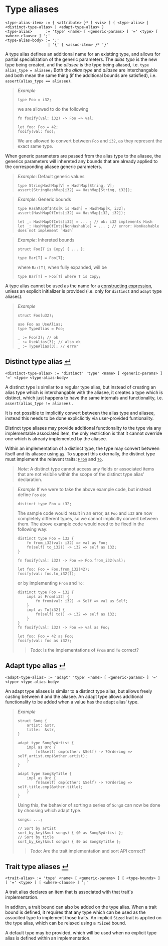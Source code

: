 # Type aliases
```
<type-alias-item> := { <attribute> }* [ <vis> ] ( <type-alias> | <distinct-type-alias> | <adapt-type-alias> )
<type-alias>      := 'type' <name> [ <generic-params> ] '=' <type> [ <where-clause> ] ';'
<type-alias-body> := ';'
                   | '{' { <assoc-item> }* '}'
```

A type alias defines an additional name for an existting type, and allows for partial specialization of the generic parameters.
The _alias type_ is the new type being created, and the _aliasee_ is the type being aliased, i.e. `type alias_type = aliasee;`
Both the _alias type_ and _aliasee_ are interchangable and both mean the same thing (if the additional bounds are satisfied), i.e. `assert(alias_type == aliasee)`.

> _Example_
> ```
> type Foo = i32;
> ```
> we are allowed to do the following
> ```
> fn fooify(val: i32) -> Foo => val;
> 
> let foo: Foo = 42;
> fooify(val: foo);
> ```
> We are allowed to convert between `Foo` and `i32`, as they represent the exact same type.

When generic parameters are passed from the alias type to the aliasee, the generics parameters will inhereted any bounds that are already applied to the corresponding aliasee generic parameters.

> _Example_: Default generic values
> ```
> type StringHashMap[V] = HashMap[String, V];
> assert(StringHashMap[i32] == HashMap[String, i32]);
> ```

> _Example_: Generic bounds
> ```
> type HashMapOfInts[K is Hash] = HashMap[K, i32];
> assert(HashMapOfInts[i32] == HashMap[i32, i32]);
> 
> let _: HashMapOfInts[i32] = ... ; // ok: i32 implements Hash
> let _: HashMapOfInts[NonHashable] = ... ; // error: NonHashable does not implement `Hash`
> ```

> _Example_: Inhereted bounds
> ```
> struct Foo[T is Copy] { ... };
> 
> type Bar[T] = Foo[T];
> ```
> where `Bar[T]`, when fully expanded, will be
> ```
> type Bar[T] = Foo[T] where T is Copy;
> ```

A type alias cannot be used as the name for a [constructing expression], unless an explicit initializer is provided (i.e. only for `distinct` and `adapt` type aliases).

> _Example_
> ```
> struct Foo(u32);
> 
> use Foo as UseAlias;
> type TypeAlias = Foo;
> 
> _ := Foo(3); // ok
> _ := UseAlias(3); // also ok
> _ := TypeAlias(3); // error
> ```

## Distinct type alias [↵](#type-aliases)
```
<distinct-type-alias> := 'distinct' 'type' <name> [ <generic-params> ] '=' <type> <type-alias-body>
```

A distinct type is similar to a regular type alias, but instead of creating an alias type which is interchangable with the aliasee, it creates a type which is distinct, which just happens to have the same internals and functionality, i.e. `assert(alias_type != aliasee)`..

It is not possible to implicitly convert between the alias type and aliasee, instead this needs to be done expliclicitly via user-provided funtionality.

Distinct type aliases may provide additional functionality to the type via any implementable associated item, the only restriction is that it cannot override one which is already implemented by the aliasee.

Within an implementation of a distinct type, the type may convert between itself and its aliasee using [`as`].
To support this externally, the distinct type must implement the relavent traits: [`From`] and [`To`].

> _Note_: A distinct type cannot access any fields or associated items that are not visibile within the scope of the distinct type alias' declaration.

> _Example_
> If we were to take the above example code, but instead define `Foo` as:
> ```
> distinct type Foo = i32;
> ```
> The sample code would result in an error, as `Foo` and `i32` are now completely different types, so we cannot implicitly convert between them.
> The above example code would need to be fixed in the following way:
> ```
> distinct type Foo = i32 {
>     fn from_i32(val: i32) => val as Foo;
>     fn(self) to_i32() -> i32 => self as i32;
> }
> 
> fn fooify(val: i32) -> Foo => Foo.from_i32(val);
> 
> let foo: Foo = Foo.from_i32(42);
> fooify(val: foo.to_i32());
> ```
> or by implementing `From` and `To`:
> ```
> distinct type Foo = i32 {
>     impl as From[i32] {
>         fn from(val: i32) -> Self => val as Self;
>     }
>     impl as To[i32] {
>         fn(self) to() -> i32 => self as i32;
>     }
> }
> fn fooify(val: i32) -> Foo => val as Foo;
> 
> let foo: Foo = 42 as Foo;
> fooify(val: foo as i32);
> ```
>
> > _Todo_: Is the implementations of `From` and `To` correct?

## Adapt type alias [↵](#type-aliases)
```
<adapt-type-alias> := 'adapt' 'type' <name> [ <generic-params> ] '=' <type> <type-alias-body>
```

An adapt type aliases is similar to a distinct type alias, but allows freely casting between it and the aliasee.
An adapt type allows additional functionality to be added when a value has the adapt alias' type.

> _Example_
> ```
> struct Song {
>     artist: &str,
>     title:  &str,
> }
> 
> adapt type SongByArtist {
>     impl as Ord {
>         fn(&self) cmp(other: &Self) -> ?Ordering => self.artist.cmp(&other.artist);
>     }
> }
> 
> adapt type SongByTitle {
>     impl as Ord {
>         fn(&self) cmp(other: &Self) -> ?Ordering => self.title.cmp(&other.title);
>     }
> }
> ```
> Using this, the behavior of sorting a series of `Song`s can now be done by choosing which adapt type.
> ```
> songs: ...;
> 
> // Sort by artist
> sort_by_key(&mut songs) { $0 as SongByArtist };
> // Sort by title
> sort_by_key(&mut songs) { $0 as SongByTitle };
> ```
>
> > _Todo_: Are the trait implementation and sort API correct?

## Trait type aliases [↵](#type-aliases)
```
<trait-alias> := 'type' <name> [ <generic-params> ] [ <type-bounds> ] [ '=' <type> ] [ <where-clause> ] ';'
```

A trait alias declares an item that is associated with that trait's implementation.

In additon, a trait bound can also be added on the type alias.
When a trait bound is defined, it requires that any type which can be used as the associted type to implement those traits.
An implicit `Sized` trait is applied on the type alias, which can be relaxed using a `?Sized` bound.

A default type may be provided, which will be used when no explicit type alias is defined within an implementation.


[`From`]:                  #distinct-type-alias- "Todo: Link to docs"
[`To`]:                    #distinct-type-alias- "Todo: Link to docs"
[constructing expression]: ../expressions/constructing-expressions.md
[`as`]:                    ../expressions/type-cast-expressions.md
[above example code]: #